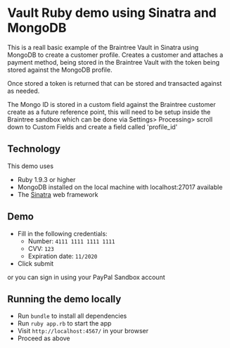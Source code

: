 # Vault Ruby demo using Sinatra and MongoDB

This is a reall basic example of the Braintree Vault in Sinatra using MongoDB to create a customer profile. Creates a customer and attaches a payment method, being stored in the Braintree Vault with the token being stored against the MongoDB profile. 

Once stored a token is returned that can be stored and transacted against as needed. 

The Mongo ID is stored in a custom field against the Braintree customer create as a future reference point, this will need to be setup inside the Braintree sandbox which can be done via Settings> Processing> scroll down to Custom Fields and create a field called 'profile_id'


## Technology

This demo uses

* Ruby 1.9.3 or higher
* MongoDB installed on the local machine with localhost:27017 available
* The [Sinatra](http://www.sinatrarb.com/) web framework

## Demo

* Fill in the following credentials:
  * Number: `4111 1111 1111 1111`
  * CVV: `123`
  * Expiration date: `11/2020`
* Click submit

or you can sign in using your PayPal Sandbox account

## Running the demo locally

* Run `bundle` to install all dependencies
* Run `ruby app.rb` to start the app
* Visit `http://localhost:4567/` in your browser
* Proceed as above
